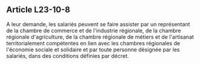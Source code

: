Article L23-10-8
----
A leur demande, les salariés peuvent se faire assister par un représentant de la
chambre de commerce et de l'industrie régionale, de la chambre régionale
d'agriculture, de la chambre régionale de métiers et de l'artisanat
territorialement compétentes en lien avec les chambres régionales de l'économie
sociale et solidaire et par toute personne désignée par les salariés, dans des
conditions définies par décret.
